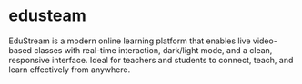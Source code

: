 # edusteam
EduStream is a modern online learning platform that enables live video-based classes with real-time interaction, dark/light mode, and a clean, responsive interface. Ideal for teachers and students to connect, teach, and learn effectively from anywhere.
